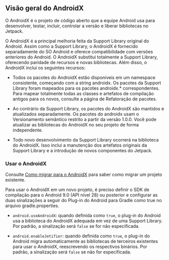 ## Visão geral do AndroidX

O AndroidX é o projeto de código aberto que a equipe Android usa para desenvolver, testar, incluir, controlar a versão e liberar bibliotecas no Jetpack.

O AndroidX é a principal melhoria feita da Support Library original do Android. Assim como a Support Library, o AndroidX é fornecido separadamente do SO Android e oferece compatibilidade com versões anteriores do Android. O AndroidX substitui totalmente a Support Library, oferecendo paridade de recursos e novas bibliotecas. Além disso, o AndroidX inclui os seguintes recursos:

* Todos os pacotes do AndroidX estão disponíveis em um namespace consistente, começando com a string androidx. Os pacotes da Support Library foram mapeados para os pacotes androidx.* correspondentes. Para mapear totalmente todas as classes e artefatos de compilação antigos para os novos, consulte a página de Refatoração de pacotes.

* Ao contrário da Support Library, os pacotes do AndroidX são mantidos e atualizados separadamente. Os pacotes do androidx usam o Versionamento semântico restrito a partir da versão 1.0.0. Você pode atualizar as bibliotecas do AndroidX no seu projeto de forma independente.

* Todo novo desenvolvimento da Support Library ocorrerá na biblioteca do AndroidX. Isso inclui a manutenção dos artefatos originais da Support Library e a introdução de novos componentes do Jetpack.

### Usar o AndroidX

Consulte [Como migrar para o AndroidX]() para saber como migrar um projeto existente.

Para usar o AndroidX em um novo projeto, é preciso definir o SDK de compilação para o Android 9.0 (API nível 28) ou posterior e configurar as duas sinalizações a seguir do Plug-in do Android para Gradle como true no arquivo gradle.properties.


* `android.useAndroidX`: quando definida como `true`, o plug-in do Android usa a biblioteca do AndroidX adequada em vez de uma Support Library. Por padrão, a sinalização será `false` se for não especificada.

* `android.enableJetifier`: quando definida como `true`, o plug-in do Android migra automaticamente as bibliotecas de terceiros existentes para usar o AndroidX, reescrevendo os respectivos binários. Por padrão, a sinalização será `false` se não for especificada.

